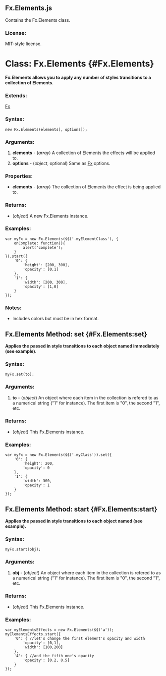 Fx.Elements.js
--------------

Contains the Fx.Elements class.

### License:

MIT-style license.


Class: Fx.Elements {#Fx.Elements}
=================================

**Fx.Elements allows you to apply any number of styles transitions to a collection of Elements.**

### Extends:

[Fx][]

### Syntax:

	new Fx.Elements(elements[, options]);

### Arguments:

1. **elements** - (*array*) A collection of Elements the effects will be applied to.
2. **options**  - (*object*, optional) Same as [Fx](#Fx) options.

### Properties:

* **elements** - (*array*) The collection of Elements the effect is being applied to.

### Returns:

* (*object*) A new Fx.Elements instance.

### Examples:

	var myFx = new Fx.Elements($$('.myElementClass'), {
		onComplete: function(){
			alert('complete');
		}
	}).start({
		'0': {
			'height': [200, 300],
			'opacity': [0,1]
		},
		'1': {
			'width': [200, 300],
			'opacity': [1,0]
		}
	});

### Notes:

- Includes colors but must be in hex format.



Fx.Elements Method: set {#Fx.Elements:set}
------------------------------------------

**Applies the passed in style transitions to each object named immediately (see example).**

###	Syntax:

	myFx.set(to);

### Arguments:

1. **to** - (*object*) An object where each item in the collection is refered to as a numerical string ("1" for instance). The first item is "0", the second "1", etc.

###	Returns:

* (*object*) This Fx.Elements instance.

###	Examples:

	var myFx = new Fx.Elements($$('.myClass')).set({
		'0': {
			'height': 200,
			'opacity': 0
		},
		'1': {
			'width': 300,
			'opacity': 1
		}
	});



Fx.Elements Method: start {#Fx.Elements:start}
----------------------------------------------

**Applies the passed in style transitions to each object named (see example).**

###	Syntax:

	myFx.start(obj);

###	Arguments:

1. **obj** - (*object*) An object where each item in the collection is refered to as a numerical string ("1" for instance). The first item is "0", the second "1", etc.

###	Returns:

* (*object*) This Fx.Elements instance.

###	Examples:

	var myElementsEffects = new Fx.Elements($$('a'));
	myElementsEffects.start({
		'0': { //let's change the first element's opacity and width
			'opacity': [0,1],
			'width': [100,200]
		},
		'4': { //and the fifth one's opacity
			'opacity': [0.2, 0.5]
		}
	});



[Fx]: /Fx/Fx
